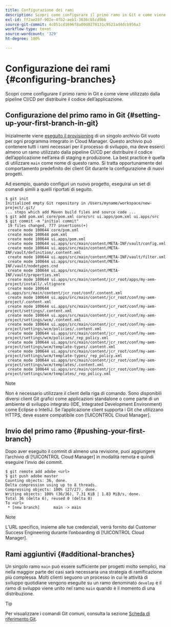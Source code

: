 ```yaml
---
title: Configurazione dei rami
description: Scopri come configurare il primo ramo in Git e come viene utilizzato dalla pipeline CI/CD per distribuire il codice dell’applicazione.
exl-id: ff2ae28f-902e-4fb2-aeb1-3636cb5cd9bb
source-git-commit: 4c051cd1696f8a00d0278131c9521ad4dcb956a3
workflow-type: tm+mt
source-wordcount: '329'
ht-degree: 100%

---
```



# Configurazione dei rami {#configuring-branches}

Scopri come configurare il primo ramo in Git e come viene utilizzato dalla pipeline CI/CD per distribuire il codice dell’applicazione.

## Configurazione del primo ramo in Git {#setting-up-your-first-branch-in-git}

Inizialmente viene [eseguito il provisioning](/help/requirements/environment-provisioning.md) di un singolo archivio Git vuoto per ogni programma integrato in Cloud Manager. Questo archivio può contenere tutti i rami necessari per il processo di sviluppo, ma deve esserci almeno un ramo utilizzato dalla pipeline CI/CD per distribuire il codice dell’applicazione nell’area di staging e produzione. La best practice è quella di utilizzare `main` come nome di questo ramo. Si tratta opportunamente del comportamento predefinito dei client Git durante la configurazione di nuovi progetti.

Ad esempio, quando configuri un nuovo progetto, eseguirai un set di comandi simili a quelli riportati di seguito.

```shell
$ git init
Initialized empty Git repository in /Users/myname/workspace/new-project/.git/
... steps which add Maven build files and source code ...
$ git add pom.xml core/pom.xml core/src ui.apps/pom.xml ui.apps/src
$ git commit -m "initial commit"
 19 files changed, 777 insertions(+)
 create mode 100644 core/pom.xml
 create mode 100644 pom.xml
 create mode 100644 ui.apps/pom.xml
 create mode 100644 ui.apps/src/main/content/META-INF/vault/config.xml
 create mode 100644 ui.apps/src/main/content/META-INF/vault/definition/.content.xml
 create mode 100644 ui.apps/src/main/content/META-INF/vault/filter.xml
 create mode 100644 ui.apps/src/main/content/META-INF/vault/nodetypes.cnd
 create mode 100644 ui.apps/src/main/content/META-INF/vault/properties.xml
 create mode 100644 ui.apps/src/main/content/jcr_root/apps/my-aem-project/install/.vltignore
 create mode 100644 ui.apps/src/main/content/jcr_root/conf/.content.xml
 create mode 100644 ui.apps/src/main/content/jcr_root/conf/my-aem-project/.content.xml
 create mode 100644 ui.apps/src/main/content/jcr_root/conf/my-aem-project/settings/.content.xml
 create mode 100644 ui.apps/src/main/content/jcr_root/conf/my-aem-project/settings/wcm/.content.xml
 create mode 100644 ui.apps/src/main/content/jcr_root/conf/my-aem-project/settings/wcm/policies/.content.xml
 create mode 100644 ui.apps/src/main/content/jcr_root/conf/my-aem-project/settings/wcm/policies/_rep_policy.xml
 create mode 100644 ui.apps/src/main/content/jcr_root/conf/my-aem-project/settings/wcm/template-types/.content.xml
 create mode 100644 ui.apps/src/main/content/jcr_root/conf/my-aem-project/settings/wcm/template-types/_rep_policy.xml
 create mode 100644 ui.apps/src/main/content/jcr_root/conf/my-aem-project/settings/wcm/templates/.content.xml
 create mode 100644 ui.apps/src/main/content/jcr_root/conf/my-aem-project/settings/wcm/templates/_rep_policy.xml
```

>[!NOTE]
>
>Non è necessario utilizzare il client della riga di comando. Sono disponibili diversi client Git grafici come applicazioni standalone o come parte di un ambiente di sviluppo integrato (IDE, Integrated Development Environment) come Eclipse o IntelliJ. Se l’applicazione client supporta i Git che utilizzano HTTPS, deve essere compatibile con [!UICONTROL Cloud Manager].

## Invio del primo ramo {#pushing-your-first-branch}

Dopo aver eseguito il commit di almeno una revisione, puoi aggiungere l’archivio di [!UICONTROL Cloud Manager] in modalità remota e quindi eseguire l’invio dei commit.

```shell
$ git remote add adobe <url>
$ git push adobe master
Counting objects: 36, done.
Delta compression using up to 8 threads.
Compressing objects: 100% (27/27), done.
Writing objects: 100% (36/36), 7.31 KiB | 1.83 MiB/s, done.
Total 36 (delta 6), reused 0 (delta 0)
To <url>
 * [new branch]      main -> main
```

>[!NOTE]
>
>L’URL specifico, insieme alle tue credenziali, verrà fornito dal Customer Success Engineering durante l’onboarding di [!UICONTROL Cloud Manager].

## Rami aggiuntivi {#additional-branches}

Un singolo ramo `main` può essere sufficiente per progetti molto semplici, ma nella maggior parte dei casi sarà necessaria una strategia di ramificazione più complessa. Molti clienti seguono un processo in cui le attività di sviluppo quotidiane vengono eseguite su un ramo denominato `develop` e il ramo di sviluppo viene unito nel ramo `main` quando è il momento di una distribuzione.

>[!TIP]
>
>Per visualizzare i comandi Git comuni, consulta la sezione [Scheda di riferimento Git](https://github.github.com/training-kit/downloads/github-git-cheat-sheet).
